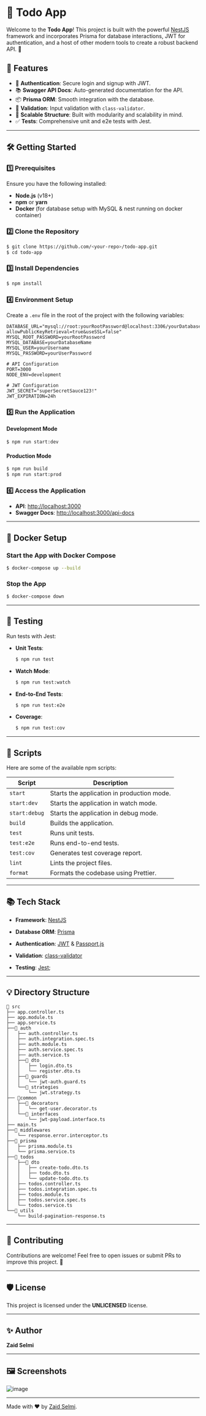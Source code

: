 # 📝 Todo App

Welcome to the **Todo App**! This project is built with the powerful [NestJS](https://nestjs.com/) framework and incorporates Prisma for database interactions, JWT for authentication, and a host of other modern tools to create a robust backend API. 🚀

## 🌟 Features

- 🔐 **Authentication**: Secure login and signup with JWT.
- 📚 **Swagger API Docs**: Auto-generated documentation for the API.
- 📦 **Prisma ORM**: Smooth integration with the database.
- 📜 **Validation**: Input validation with `class-validator`.
- 🔧 **Scalable Structure**: Built with modularity and scalability in mind.
- ✅ **Tests**: Comprehensive unit and e2e tests with Jest.

---

## 🛠️ Getting Started

### 1️⃣ Prerequisites

Ensure you have the following installed:

- **Node.js** (v18+)
- **npm** or **yarn**
- **Docker** (for database setup with MySQL & nest running on docker container)

### 2️⃣ Clone the Repository

```bash
$ git clone https://github.com/<your-repo>/todo-app.git
$ cd todo-app
```

### 3️⃣ Install Dependencies

```bash
$ npm install
```

### 4️⃣ Environment Setup

Create a `.env` file in the root of the project with the following variables:

```env
DATABASE_URL="mysql://root:yourRootPassword@localhost:3306/yourDatabaseName?allowPublicKeyRetrieval=true&useSSL=false"
MYSQL_ROOT_PASSWORD=yourRootPassword
MYSQL_DATABASE=yourDatabaseName
MYSQL_USER=yourUsername
MYSQL_PASSWORD=yourUserPassword

# API Configuration
PORT=3000
NODE_ENV=development

# JWT Configuration
JWT_SECRET="superSecretSauce123!"
JWT_EXPIRATION=24h

```

### 5️⃣ Run the Application

#### Development Mode

```bash
$ npm run start:dev
```

#### Production Mode

```bash
$ npm run build
$ npm run start:prod
```

### 6️⃣ Access the Application

- **API**: [http://localhost:3000](http://localhost:3000)
- **Swagger Docs**: [http://localhost:3000/api-docs](http://localhost:3000/api-docs)

---

## 🐳 Docker Setup

### Start the App with Docker Compose

```bash
$ docker-compose up --build
```

### Stop the App

```bash
$ docker-compose down
```

---

## 🧪 Testing

Run tests with Jest:

- **Unit Tests**:
  ```bash
  $ npm run test
  ```
- **Watch Mode**:
  ```bash
  $ npm run test:watch
  ```
- **End-to-End Tests**:
  ```bash
  $ npm run test:e2e
  ```
- **Coverage**:
  ```bash
  $ npm run test:cov
  ```

---

## 📜 Scripts

Here are some of the available npm scripts:

| Script        | Description                                |
| ------------- | ------------------------------------------ |
| `start`       | Starts the application in production mode. |
| `start:dev`   | Starts the application in watch mode.      |
| `start:debug` | Starts the application in debug mode.      |
| `build`       | Builds the application.                    |
| `test`        | Runs unit tests.                           |
| `test:e2e`    | Runs end-to-end tests.                     |
| `test:cov`    | Generates test coverage report.            |
| `lint`        | Lints the project files.                   |
| `format`      | Formats the codebase using Prettier.       |

---

## 📚 Tech Stack

- **Framework**: [NestJS](https://nestjs.com/)

- **Database ORM**: [Prisma](https://www.prisma.io/)

- **Authentication**: [JWT](https://jwt.io/) & [Passport.js](http://www.passportjs.org/)

- **Validation**: [class-validator](https://github.com/typestack/class-validator)

- **Testing**: [Jest](https://jestjs.io/);

---

## 💡 Directory Structure

```plaintext
📂 src
├── app.controller.ts
├── app.module.ts
├── app.service.ts
├──📂 auth
│   ├── auth.controller.ts
│   ├── auth.integration.spec.ts
│   ├── auth.module.ts
│   ├── auth.service.spec.ts
│   ├── auth.service.ts
│   ├──📂 dto
│   │   ├── login.dto.ts
│   │   └── register.dto.ts
│   ├──📂 guards
│   │   └── jwt-auth.guard.ts
│   └──📂 strategies
│       └── jwt.strategy.ts
├── 📂common
│   ├──📂 decorators
│   │   └── get-user.decorator.ts
│   └──📂 interfaces
│       └── jwt-payload.interface.ts
├── main.ts
├──📂 middlewares
│   └── response.error.interceptor.ts
├──📂 prisma
│   ├── prisma.module.ts
│   └── prisma.service.ts
├──📂 todos
│   ├──📂 dto
│   │   ├── create-todo.dto.ts
│   │   ├── todo.dto.ts
│   │   └── update-todo.dto.ts
│   ├── todos.controller.ts
│   ├── todos.integration.spec.ts
│   ├── todos.module.ts
│   ├── todos.service.spec.ts
│   └── todos.service.ts
└──📂 utils
    └── build-pagination-response.ts
```

---

## 🤝 Contributing

Contributions are welcome! Feel free to open issues or submit PRs to improve this project. 🚀

---

## 🛡️ License

This project is licensed under the **UNLICENSED** license.

---

## ✨ Author

**Zaid Selmi**

---

## 🖼️ Screenshots
![image](https://github.com/user-attachments/assets/d1200d37-c7e3-42fd-bf27-6a4be1fedcc5)



---

Made with ❤️ by [Zaid Selmi](https://github.com/zaid4kspr).

